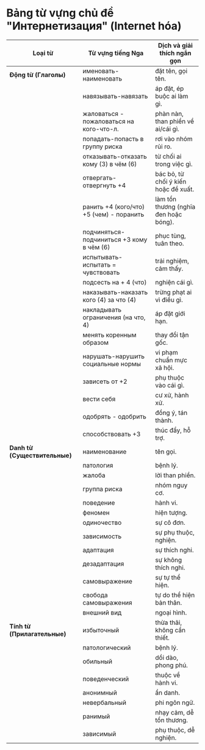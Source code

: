 # Bảng từ vựng chủ đề "Интернетизация" (Internet hóa)

| **Loại từ**         | **Từ vựng tiếng Nga**                      | **Dịch và giải thích ngắn gọn**                                       |
|---------------------|--------------------------------------------|----------------------------------------------------------------------|
| **Động từ (Глаголы)**| именовать-наименовать                     | đặt tên, gọi tên.                                                   |
|                     | навязывать-навязать                       | áp đặt, ép buộc ai làm gì.                                          |
|                     | жаловаться - пожаловаться на кого-что-л.   | phàn nàn, than phiền về ai/cái gì.                                  |
|                     | попадать-попасть в группу риска           | rơi vào nhóm rủi ro.                                               |
|                     | отказывать-отказать кому (3) в чём (6)    | từ chối ai trong việc gì.                                          |
|                     | отвергать-отвергнуть +4                   | bác bỏ, từ chối ý kiến hoặc đề xuất.                                |
|                     | ранить +4 (кого/что) +5 (чем) - поранить  | làm tổn thương (nghĩa đen hoặc bóng).                              |
|                     | подчиняться-подчиниться +3 кому в чём (6) | phục tùng, tuân theo.                                              |
|                     | испытывать-испытать = чувствовать         | trải nghiệm, cảm thấy.                                             |
|                     | подсесть на + 4 (что)                     | nghiện cái gì.                                                     |
|                     | наказывать-наказать кого (4) за что (4)   | trừng phạt ai vì điều gì.                                          |
|                     | накладывать ограничения (на что, 4)       | áp đặt giới hạn.                                                   |
|                     | менять коренным образом                   | thay đổi tận gốc.                                                  |
|                     | нарушать-нарушить социальные нормы        | vi phạm chuẩn mực xã hội.                                          |
|                     | зависеть от +2                            | phụ thuộc vào cái gì.                                              |
|                     | вести себя                                | cư xử, hành xử.                                                    |
|                     | одобрять - одобрить                       | đồng ý, tán thành.                                                |
|                     | способствовать +3                         | thúc đẩy, hỗ trợ.                                                 |
| **Danh từ (Существительные)** | наименование                     | tên gọi.                                                           |
|                     | патология                                | bệnh lý.                                                          |
|                     | жалоба                                   | lời than phiền.                                                   |
|                     | группа риска                             | nhóm nguy cơ.                                                     |
|                     | поведение                                | hành vi.                                                          |
|                     | феномен                                  | hiện tượng.                                                       |
|                     | одиночество                              | sự cô đơn.                                                        |
|                     | зависимость                              | sự phụ thuộc, nghiện.                                             |
|                     | адаптация                                | sự thích nghi.                                                    |
|                     | дезадаптация                             | sự không thích nghi.                                              |
|                     | самовыражение                            | sự tự thể hiện.                                                   |
|                     | свобода самовыражения                    | tự do thể hiện bản thân.                                          |
|                     | внешний вид                              | ngoại hình.                                                       |
| **Tính từ (Прилагательные)** | избыточный                       | thừa thãi, không cần thiết.                                       |
|                     | патологический                           | bệnh lý.                                                          |
|                     | обильный                                 | dồi dào, phong phú.                                               |
|                     | поведенческий                            | thuộc về hành vi.                                                 |
|                     | анонимный                                | ẩn danh.                                                          |
|                     | невербальный                             | phi ngôn ngữ.                                                     |
|                     | ранимый                                  | nhạy cảm, dễ tổn thương.                                          |
|                     | зависимый                                | phụ thuộc, dễ nghiện.                                             |
